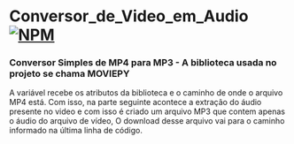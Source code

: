 # Conversor_de_Video_em_Audio      [![NPM](https://img.shields.io/npm/l/react)](https://github.com/devsuperior/sds1-wmazoni/blob/master/LICENSE) 

### Conversor Simples de MP4 para MP3  - A biblioteca usada no projeto se chama  MOVIEPY 

A variável recebe os atributos da biblioteca e o caminho de onde o arquivo MP4 está. Com isso, na parte seguinte acontece a extração do áudio presente no video e com isso é criado um arquivo MP3 que contem apenas o áudio do arquivo de vídeo, O download desse arquivo vai para o caminho informado na última linha de código.
